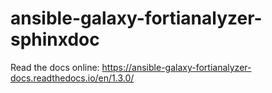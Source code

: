 # ansible-galaxy-fortianalyzer-sphinxdoc

Read the docs online: https://ansible-galaxy-fortianalyzer-docs.readthedocs.io/en/1.3.0/

